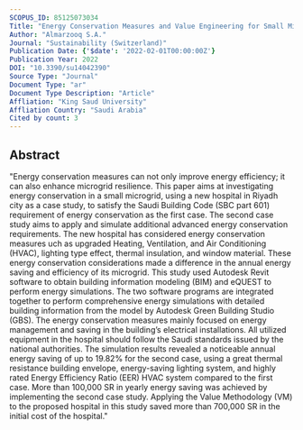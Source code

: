 ```yaml
---
SCOPUS_ID: 85125073034
Title: "Energy Conservation Measures and Value Engineering for Small Microgrid: New Hospital as a Case Study"
Author: "Almarzooq S.A."
Journal: "Sustainability (Switzerland)"
Publication Date: {'$date': '2022-02-01T00:00:00Z'}
Publication Year: 2022
DOI: "10.3390/su14042390"
Source Type: "Journal"
Document Type: "ar"
Document Type Description: "Article"
Affliation: "King Saud University"
Affliation Country: "Saudi Arabia"
Cited by count: 3
---
```


## Abstract
"Energy conservation measures can not only improve energy efficiency; it can also enhance microgrid resilience. This paper aims at investigating energy conservation in a small microgrid, using a new hospital in Riyadh city as a case study, to satisfy the Saudi Building Code (SBC part 601) requirement of energy conservation as the first case. The second case study aims to apply and simulate additional advanced energy conservation requirements. The new hospital has considered energy conservation measures uch as upgraded Heating, Ventilation, and Air Conditioning (HVAC), lighting type effect, thermal insulation, and window material. These energy conservation considerations made a difference in the annual energy saving and efficiency of its microgrid. This study used Autodesk Revit software to obtain building information modeling (BIM) and eQUEST to perform energy simulations. The two software programs are integrated together to perform comprehensive energy simulations with detailed building information from the model by Autodesk Green Building Studio (GBS). The energy conservation measures mainly focused on energy management and saving in the building’s electrical installations. All utilized equipment in the hospital should follow the Saudi standards issued by the national authorities. The simulation results revealed a noticeable annual energy saving of up to 19.82% for the second case, using a great thermal resistance building envelope, energy-saving lighting system, and highly rated Energy Efficiency Ratio (EER) HVAC system compared to the first case. More than 100,000 SR in yearly energy saving was achieved by implementing the second case study. Applying the Value Methodology (VM) to the proposed hospital in this study saved more than 700,000 SR in the initial cost of the hospital."
